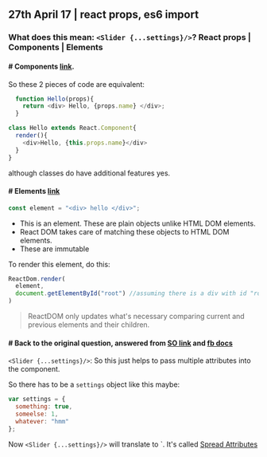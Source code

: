 ## 27th April 17 | react props, es6 import


### What does this mean: `<Slider {...settings}/>`? React props | Components | Elements

#### # Components [link](https://facebook.github.io/react/docs/components-and-props.html).

So these 2 pieces of code are equivalent:
```javascript
  function Hello(props){
    return <div> Hello, {props.name} </div>;
  }
```
```javascript
class Hello extends React.Component{
  render(){
    <div>Hello, {this.props.name}</div>
  }
}
```
although classes do have additional features yes.

#### # Elements [link](https://facebook.github.io/react/docs/rendering-elements.html)

```javascript
const element = "<div> hello </div>";
```
- This is an element. These are plain objects unlike HTML DOM elements.
- React DOM takes care of matching these objects to HTML DOM elements.
- These are immutable

To render this element, do this:

```javascript
ReactDom.render(
  element,
  document.getElementById("root") //assuming there is a div with id "root"
)
```

> ReactDOM only updates what's necessary comparing current and previous elements and their children.

#### # Back to the original question, answered from [SO link](http://stackoverflow.com/questions/28452358/what-is-the-meaning-of-this-props-in-reactjs) and [fb docs](https://facebook.github.io/react/docs/jsx-in-depth.html#spread-attributes)

`<Slider {...settings}/>`: So this just helps to pass multiple attributes into the component.

So there has to be a `settings` object like this maybe:
```javascript
var settings = {
  something: true,
  someelse: 1,
  whatever: "hmm"
};
```

Now `<Slider {...settings}/>` will translate to `<Slider something=true someelse=1 whatever="hmm"/>. It's called [Spread Attributes](https://facebook.github.io/react/docs/jsx-in-depth.html#spread-attributes)





